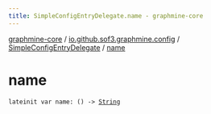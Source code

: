 ```yaml
---
title: SimpleConfigEntryDelegate.name - graphmine-core
---
```


[graphmine-core](../../index.html) / [io.github.sof3.graphmine.config](../index.html) / [SimpleConfigEntryDelegate](index.html) / [name](./name.html)

# name

`lateinit var name: () -> `[`String`](https://kotlinlang.org/api/latest/jvm/stdlib/kotlin/-string/index.html)